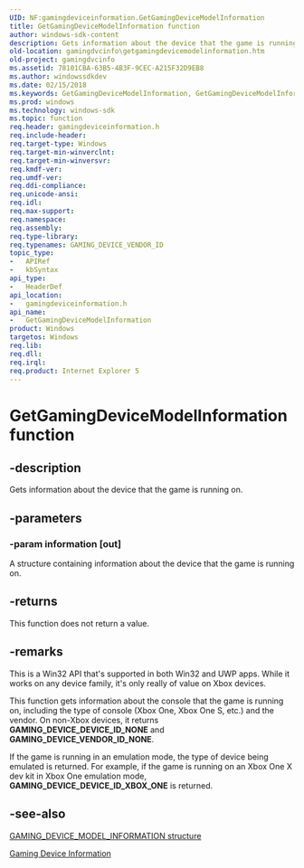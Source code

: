 ```yaml
---
UID: NF:gamingdeviceinformation.GetGamingDeviceModelInformation
title: GetGamingDeviceModelInformation function
author: windows-sdk-content
description: Gets information about the device that the game is running on.
old-location: gamingdvcinfo\getgamingdevicemodelinformation.htm
old-project: gamingdvcinfo
ms.assetid: 78101CBA-63B5-4B3F-9CEC-A215F32D9EB8
ms.author: windowssdkdev
ms.date: 02/15/2018
ms.keywords: GetGamingDeviceModelInformation, GetGamingDeviceModelInformation function, gamingdeviceinformation/GetGamingDeviceModelInformation, gamingdvcinfo.getgamingdevicemodelinformation
ms.prod: windows
ms.technology: windows-sdk
ms.topic: function
req.header: gamingdeviceinformation.h
req.include-header: 
req.target-type: Windows
req.target-min-winverclnt: 
req.target-min-winversvr: 
req.kmdf-ver: 
req.umdf-ver: 
req.ddi-compliance: 
req.unicode-ansi: 
req.idl: 
req.max-support: 
req.namespace: 
req.assembly: 
req.type-library: 
req.typenames: GAMING_DEVICE_VENDOR_ID
topic_type:
-	APIRef
-	kbSyntax
api_type:
-	HeaderDef
api_location:
-	gamingdeviceinformation.h
api_name:
-	GetGamingDeviceModelInformation
product: Windows
targetos: Windows
req.lib: 
req.dll: 
req.irql: 
req.product: Internet Explorer 5
---
```


# GetGamingDeviceModelInformation function


## -description


Gets  information about the device that the game is running on.


## -parameters




### -param information [out]

A structure containing information about the device that the game is running on.


## -returns



This function does not return a value.




## -remarks



This is a Win32 API that's supported in both Win32 and UWP apps. While it works on any device family, it's only really of value on Xbox devices.

This function gets information about the console that the game is running on, including the type of console (Xbox One, Xbox One S, etc.) and the vendor. On non-Xbox devices, it returns <b>GAMING_DEVICE_DEVICE_ID_NONE</b> and <b>GAMING_DEVICE_VENDOR_ID_NONE</b>.

If the game is running in an emulation mode, the type of device being emulated is returned. For example, if the game is running on an Xbox One X dev kit in Xbox One emulation mode, <b>GAMING_DEVICE_DEVICE_ID_XBOX_ONE</b> is returned.




## -see-also




<a href="https://msdn.microsoft.com/0D5A6358-0F82-4414-BD17-BDE22EDBBB15">GAMING_DEVICE_MODEL_INFORMATION structure</a>



<a href="https://msdn.microsoft.com/bf210289-5963-4327-828b-98a0d14b5bfa">Gaming Device Information</a>
 

 

